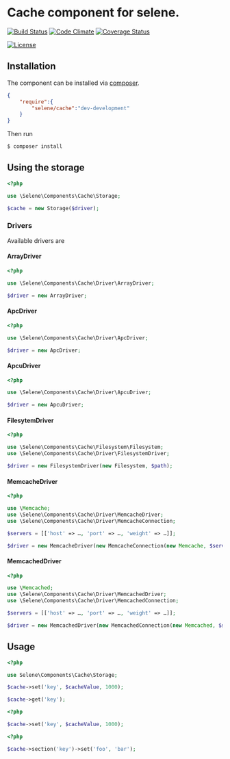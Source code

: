 # Cache component for selene.
[![Build Status](https://api.travis-ci.org/seleneapp/cache.png?branch=development)](https://travis-ci.org/seleneapp/cache)
[![Code Climate](https://codeclimate.com/github/seleneapp/cache.png)](https://codeclimate.com/github/seleneapp/cache)
[![Coverage Status](https://coveralls.io/repos/seleneapp/cache/badge.png?branch=development)](https://coveralls.io/r/seleneapp/cache?branch=development)

[![License](https://poser.pugx.org/selene/config/license.png)](https://packagist.org/packages/selene/config)

## Installation

The component can be installed via [composer][composer].

```json
{
	"require":{
		"selene/cache":"dev-development"
	}
}
```
Then run 

```bash
$ composer install
```
## Using the storage

```php
<?php

use \Selene\Components\Cache\Storage;

$cache = new Storage($driver);

```

### Drivers

Available drivers are 

#### ArrayDriver

```php
<?php

use \Selene\Components\Cache\Driver\ArrayDriver;

$driver = new ArrayDriver;

```
#### ApcDriver

```php
<?php

use \Selene\Components\Cache\Driver\ApcDriver;

$driver = new ApcDriver;

```
#### ApcuDriver

```php
<?php

use \Selene\Components\Cache\Driver\ApcuDriver;

$driver = new ApcuDriver;

```
#### FilesytemDriver

```php
<?php

use \Selene\Components\Cache\Filesystem\Filesystem;
use \Selene\Components\Cache\Driver\FilesystemDriver;

$driver = new FilesystemDriver(new Filesystem, $path);
```
#### MemcacheDriver

```php
<?php

use \Memcache;
use \Selene\Components\Cache\Driver\MemcacheDriver;
use \Selene\Components\Cache\Driver\MemcacheConnection;

$servers = [['host' => …, 'port' => …, 'weight' => …]];

$driver = new MemcacheDriver(new MemcacheConnection(new Memcache, $servers));

```

#### MemcachedDriver

```php
<?php

use \Memcached;
use \Selene\Components\Cache\Driver\MemcachedDriver;
use \Selene\Components\Cache\Driver\MemcachedConnection;

$servers = [['host' => …, 'port' => …, 'weight' => …]];

$driver = new MemcachedDriver(new MemcachedConnection(new Memcached, $servers));

```

## Usage

```php
<?php

use Selene\Components\Cache\Storage;

$cache->set('key', $cacheValue, 1000);

$cache->get('key');
```

```php
<?php

$cache->set('key', $cacheValue, 1000);

```

```php
<?php

$cache->section('key')->set('foo', 'bar');

```
[composer]: https://getcomposer.org
